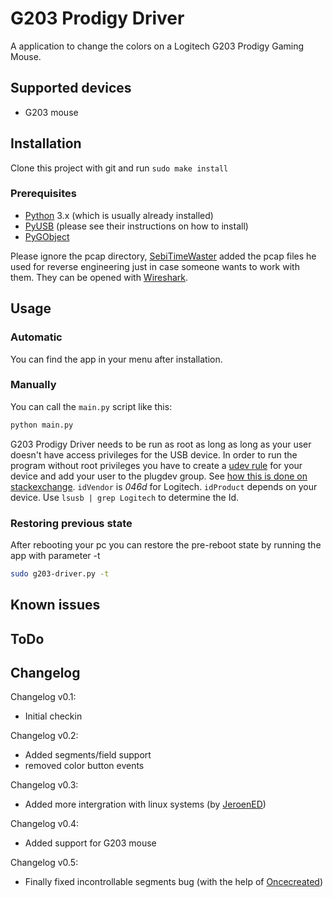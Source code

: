 # G203 Prodigy Driver
A application to change the colors on a Logitech G203 Prodigy Gaming Mouse.

## Supported devices

* G203 mouse

## Installation
Clone this project with git and run `sudo make install`

### Prerequisites
* [Python](https://www.python.org/) 3.x (which is usually already installed)
* [PyUSB](https://github.com/walac/pyusb) (please see their instructions on how to install)
* [PyGObject](https://wiki.gnome.org/action/show/Projects/PyGObject)

Please ignore the pcap directory, [SebiTimeWaster](https://github.com/SebiTimeWaster) added the pcap files he used for reverse engineering just in case someone wants to work with them. They can be opened with [Wireshark](https://en.wikipedia.org/wiki/Wireshark).

## Usage

### Automatic
You can find the app in your menu after installation.

### Manually
You can call the `main.py` script like this:

```Bash
python main.py
```

G203 Prodigy Driver needs to be run as root as long as long as your user doesn't have access privileges for the USB device.
In order to run the program without root privileges you have to create a [udev rule](https://wiki.archlinux.org/index.php/udev#About_udev_rules) for your device and add your user to the plugdev group. See [how this is done on stackexchange](https://stackoverflow.com/a/48477830/7809404). `idVendor` is *046d* for Logitech. `idProduct` depends on your device. Use `lsusb | grep Logitech` to determine the Id.

### Restoring previous state
After rebooting your pc you can restore the pre-reboot state by running the app with parameter -t

```Bash
sudo g203-driver.py -t
```

## Known issues


## ToDo


## Changelog
Changelog v0.1:
* Initial checkin

Changelog v0.2:
* Added segments/field support
* removed color button events

Changelog v0.3:
* Added more intergration with linux systems (by [JeroenED](https://github.com/JeroenED))

Changelog v0.4:
* Added support for G203 mouse

Changelog v0.5:
* Finally fixed incontrollable segments bug (with the help of [Oncecreated](https://github.com/oncecreated))

